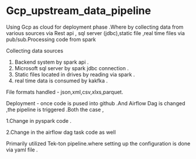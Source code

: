 # Gcp_upstream_data_pipeline
Using Gcp as cloud for deployment phase .Where by collecting data from various sources via Rest api , sql server (jdbc),static file ,real time files via pub/sub.Processing code from spark 

Collecting data sources 
1. Backend system  by spark api .
2. Microsoft sql server by spark jdbc connection .
3. Static files located  in drives by reading via spark .
4. real time data is consumed by kakfka .

File formats handled - json,xml,csv,xlxs,parquet.

Deployment - once code is pused into github .And Airflow Dag is changed ,the pipeline is triggered .Both the case ,

1.Change in pyspark code .

2.Change in the airflow dag task code as well

Primarily utilized Tek-ton pipeline.where setting up the configuration is done via yaml file .
